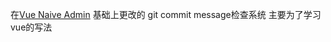 在[Vue Naive Admin](https://github.com/zclzone/vue-naive-admin) 基础上更改的 git commit message检查系统
主要为了学习vue的写法

